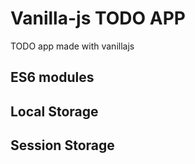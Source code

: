 # Vanilla-js TODO APP

TODO app made with vanillajs

## ES6 modules

## Local Storage

## Session Storage

